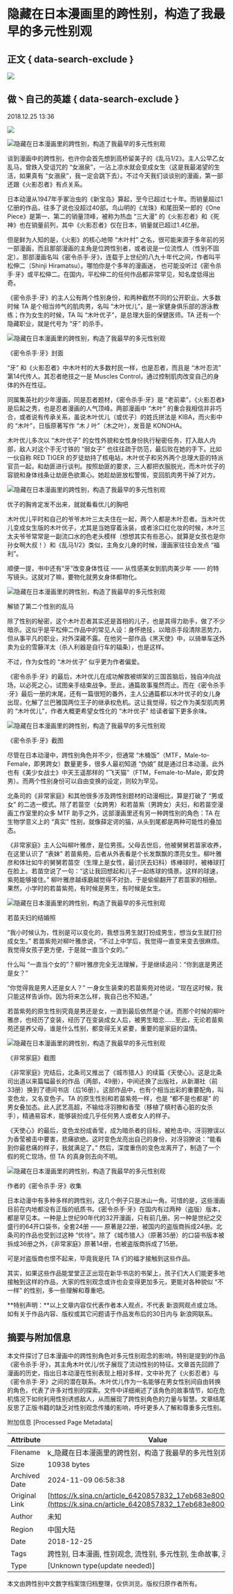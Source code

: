 # 隐藏在日本漫画里的跨性别，构造了我最早的多元性别观

## 正文 { data-search-exclude }


_![](https://n.sinaimg.cn/sinacn10201/360/w180h180/20191012/8158-ifvwfti7747406.jpg)_

## 做丶自己的英雄 { data-search-exclude }

2018.12.25 13:36

![](https://n.sinaimg.cn/default/2fb77759/20151125/320X320.png)

![隐藏在日本漫画里的跨性别，构造了我最早的多元性别观](http://k.sinaimg.cn/n/front/0/w800h800/20181225/f9fB-hqqzpkv6648023.jpg/w700d1q75cms.jpg)

谈到漫画中的跨性别，也许你会首先想到高桥留美子的《乱马1/2》。主人公早乙女乱马，曾跌入受诅咒的 “女溺泉”，一沾上凉水就会变成女生（这是我最渴望的生活，如果真有 “女溺泉”，我一定会跳下去）。不过今天我们谈谈别的漫画，第一部还跟《火影忍者》有点关系。

日本动漫从1947年手冢治虫的《新宝岛》算起，至今已超过七十年。而销量超过1亿册的作品，往多了说也没超过40部。鸟山明的《龙珠》和尾田荣一郎的《One Piece》是第一、第二的销量顶峰，被称为热血 “三大漫” 的《火影忍者》和《死神》也在销量前列，其中《火影忍者》仅在日本，销量就已超过1.4亿册。

但是鲜为人知的是，《火影》的核心地带 “木叶村” 之名，很可能来源于多年前的另一部漫画，而且那部漫画的主角是位跨性别者，或者说是一位流性人（性别不固定）。那部漫画名叫《密令杀手·牙》，连载于上世纪的八九十年代之间，作者叫平松伸二（Shinji Hiramatsu）。哪怕你是个多年的漫画迷， 也可能没听过《密令杀手·牙》或平松伸二。在国内，平松伸二的任何作品都非常罕见，知名度低得出奇。

《密令杀手·牙》的主人公有两个性别身份，和两种截然不同的公开职业。大多数时候 TA 是个相当帅气的肌肉男，名叫 “木叶优儿”，是一家健身俱乐部的游泳教练；作为女生的时候，TA 叫 “木叶优子”，是总理大臣的保健医师。TA 还有一个隐藏职业，就是代号为 “牙” 的杀手。

![隐藏在日本漫画里的跨性别，构造了我最早的多元性别观](http://k.sinaimg.cn/n/front/244/w404h640/20181225/lAix-hqqzpkv6648107.jpg/w700d1q75cms.jpg)

《密令杀手·牙》封面

“牙” 和《火影忍者》中木叶村的大多数村民一样，也是忍者，而且是 “木叶忍流” 第14代传人。其忍者绝技之一是 Muscles Control，通过控制肌肉改变自己的身体的外在性征。

同属集英社的少年漫画，同是忍者题材，《密令杀手·牙》是 “老前辈”，《火影忍者》是后起之秀，也是忍者漫画的人气顶峰。两部漫画中 “木叶” 的重合我相信并非巧合，或者说有传承关系，虽说木叶优儿（或优子）的姓氏拼法是 KIBA，而火影中的 “木叶”，日版原著写作 “木丿叶”（木之叶），发音是 KONOHA。

木叶优儿多次以 “木叶优子” 的女性外貌和女性身份执行秘密任务，打入敌人内部，敌人对这个手无寸铁的 “弱女子” 也往往疏于防范，最后败在她的手下。比如一伙自称 RED TIGER 的歹徒劫持了核电站，木叶优子和另外两个总理大臣的特派官员一起，和劫匪进行谈判。按照劫匪的要求，三人都把衣服脱光，而木叶优子的容貌和身体线条让劫匪色欲熏心。她趁劫匪放松警惕，变回肌肉男干掉了对方。

![隐藏在日本漫画里的跨性别，构造了我最早的多元性别观](http://k.sinaimg.cn/n/front/134/w666h1068/20181225/C6BR-hqqzpkv6648147.jpg/w700d1q75cms.jpg)

优子的胸肯定发不出来，就就看看优儿的胸吧

木叶优儿平时和自己的爷爷木叶三太夫住在一起，两个人都是木叶忍者。当木叶优儿变成女生版的木叶优子，尤其是当她穿着泳装，或者涂口红化妆的时候，木叶三太夫爷爷常常是一副流口水的色老头模样（想想其实有些恶心，就算是女孩也是你孙女啊大叔！）和《乱马1/2》类似，主角女儿身的时候，漫画家往往会发点 “福利”。

顺便一提，书中还有“牙”改变身体性征 —— 从性感美女到肌肉美少年 —— 的特写镜头。这就对了嘛，要物化就男女身体都物化。

![隐藏在日本漫画里的跨性别，构造了我最早的多元性别观](http://n.sinaimg.cn/front/75/w500h375/20181225/uVcx-hqqzpkv6648279.gif)

解锁了第二个性别的乱马

除了性别的秘密，这个木叶忍者其实还是首相的儿子，也是其得力助手，做了不少暗杀。这似乎是平松伸二作品中的常见人设：身怀绝技，以暗杀手段清除恶势力，但从事平凡的职业，对外深藏不露。在他另一部作品《黑天使》中，以骑单车送外卖为业的雪藤洋太（杀人利器是自行车的辐条），也是这样。

不过，作为女性的 “木叶优子” 似乎更为作者偏爱。

《密令杀手·牙》的最后，木叶优儿在成功解救被绑架的三国首脑后，独自冲向战场，以必死之心，试图亲手结束战争。至此，通篇故事戛然而止。而在《密令杀手·牙》最后一册的末尾，还有一篇很短的番外，主人公通篇都以木叶优子的女儿身出现，化解了兰巴雅国两位王子的继承权危机。这让我觉得，较之作为美型肌肉男的 “木叶优儿”，作者大概更希望女性化的 “木叶优子” 给读者留下更多余味。

![隐藏在日本漫画里的跨性别，构造了我最早的多元性别观](http://k.sinaimg.cn/n/front/766/w347h419/20181225/yqz3-hqqzpkv6648323.jpg/w700d1q75cms.jpg)

《密令杀手·牙》截图

尽管在日本动漫中，跨性别角色并不少，但通常 “木桶饭”（MTF，Male-to-Female，即男跨女）数量更多，很多人最初知道 “伪娘” 就是通过日本动漫。此外也有《美少女战士》中天王遥那样的 “飞天猫”（FTM，Female-to-Male，即女跨男）。而两个性别身份可以自由变换的设定，则较为罕见。

北条司的《非常家庭》和其他很多涉及跨性别题材的动漫相比，算是打破了 “男或女” 的二选一模式。除了若苗空（女跨男）和若苗紫（男跨女）夫妇，和若苗空漫画工作室里的众多 MTF 助手之外，这部漫画里还有另一种跨性别的角色：TA 在生物学意义上的 “真实” 性别，就像薛定谔的猫，从头到尾都是两种可能性的叠加态。

《非常家庭》主人公叫柳叶雅彦，是位男孩。父母去世后，他被舅舅若苗家收养，在这里认识了 “表妹” 若苗紫苑，后者从外表看是个长发飘飘的漂亮女生。柳叶雅彦和体壮如牛的舅舅若苗空（生理上是女性，最讨厌去妇科）练棒球时，被棒球打在脸上。若苗空说了一句：“这让我回想起和儿子一起练球的情景。这样的球速，紫苑能够接住。” 柳叶雅彦越琢磨越觉得不对劲，于是偷偷翻开了若苗家的相册。果然，小学时的若苗紫苑，有时候是男生，有时候是女生。

![隐藏在日本漫画里的跨性别，构造了我最早的多元性别观](http://k.sinaimg.cn/n/front/180/w449h531/20181225/GnMt-hqqzpkv6648361.jpg/w700d1q75cms.jpg)

若苗夫妇的结婚照

“我小时候认为，性别是可以变化的，我想当男生就打扮成男生，想当女生就打扮成女生。” 若苗紫苑对柳叶雅彦说，“不过上中学后，我觉得一直变来变去很麻烦。我觉得女孩子更方便，于是就一直当个女的。”

什么叫 “一直当个女的”？柳叶雅彦完全无法理解，于是继续追问：“你到底是男还是女？”

“你觉得我是男人还是女人？” 一身女生装束的若苗紫苑对他说，“现在这时候，我只能这样告诉你。因为将来怎么样，我自己也不知道。”

若苗紫苑的原生性别究竟是男还是女，一直到最后依然是个谜。而那个时候的柳叶雅彦，也经历了变装，经历了在变装成女人后，被男生暗恋……至此，无论若苗紫苑还是养父母，谁是什么性别，都变得无关紧要，重要的是家庭的温情。

![隐藏在日本漫画里的跨性别，构造了我最早的多元性别观](http://k.sinaimg.cn/n/front/93/w516h377/20181225/uOLA-hqqzpkv6648450.jpg/w700d1q75cms.jpg)

《非常家庭》截图

《非常家庭》完结后，北条司又推出了《城市猎人》的续篇《天使心》。这是北条司出道以来篇幅最长的作品（两部，49册），中间还换了出版社，从新潮社（前33册）换到了德间书店（后16册）。这部作品中，也有个相当出彩的重要配角，叫变色龙，又名变色子。TA 的原生性别和若苗紫苑一样，也是 “都不是也都是” 的 男女叠加态。此人武艺高超，不输给冴羽獠和香莹（移植了槙村香心脏的女杀手），精通易容术，能够装扮成几乎任何男人或者女人的样子。

《天使心》的最后，变色龙扮成香莹，成为暗杀者的目标，被枪击中。冴羽獠误以为香莹被击中要害，悲痛欲绝。这时变色龙亮出自己的身份，对冴羽獠说：“能看到你最悲痛的样子，我就满足了。” 然后，深度重伤的变色龙离开了，制造了一个假的死亡现场，但 TA 的真身则去向不明。

![隐藏在日本漫画里的跨性别，构造了我最早的多元性别观](http://k.sinaimg.cn/n/front/290/w1080h810/20181225/X8nT-hqqzpkv6648513.jpg/w700d1q75cms.jpg)

作者的《密令杀手·牙》收集

日本动漫中有多种多样的跨性别，这几个例子只是冰山一角。可惜的是，这些漫画目前在内地都没有正版的纸质书。《密令杀手·牙》在国内有过两种（盗版）版本，都是罕见本。一种是上世纪90年代的32开漫画，只有前几册。另一种是世纪之交盛行的64开口袋书，全套24册 —— 原著是22册，被国内的盗版商拆成24册。北条司的作品也受到过这种 “优待”。除了《城市猎人》（原著35册）的口袋书版本被拆成36册之外，《非常家庭》原著14册，也被盗版商拆成了15册。

可是对盗版商也恨不起来，毕竟我是托 TA 们的福才接触到这些作品。

其实，如果这些作品能堂堂正正出现在新华书店的书架上，孩子们大人们能更多地接触到这样的作品，大家的性别观念或许也会变得更加多元，更能对各种貌似 “不一样” 的性别，多一些理解和尊重吧。

**特别声明：**以上文章内容仅代表作者本人观点，不代表 新浪网观点或立场。如有关于作品内容、版权或其它问题请于作品发布后的30日内与 新浪网联系。

## 摘要与附加信息

<!-- tcd_abstract -->
本文件探讨了日本漫画中的跨性别角色对多元性别观念的影响，特别是提到的作品《密令杀手·牙》，其主角木叶优儿/优子展现了流动性别的特征。文章首先回顾了漫画的历史，指出日本动漫在性别表现上相对多样，文中补充了《火影忍者》与《密令杀手·牙》之间的潜在联系。木叶优儿作为一名能够在男女性别间自由转换的角色，代表了许多对性别的探索。文件中详细阐述了该角色的故事情节，如在危机情况下如何利用性别诱惑敌人，从而展现了跨性别角色的力量与智慧。文章结尾反思了正版书籍的缺乏对性别观念传播的影响，呼吁更多人了解和尊重多元性别。
<!-- tcd_abstract_end -->

附加信息 [Processed Page Metadata]

| Attribute       | Value                                  |
|-----------------|----------------------------------------|
| Filename        | k_隐藏在日本漫画里的跨性别，构造了我最早的多元性别观_-_新浪.md                             |
| Size            | 10938 bytes                           |
| Archived Date   | 2024-11-09 06:58:38                             |
| Original Link   | [https://k.sina.cn/article_6420857832_17eb683e800100cuij.html](https://k.sina.cn/article_6420857832_17eb683e800100cuij.html)                       |
| Author          | 未知                               |
| Region          | 中国大陆                               |
| Date            | 2018-12-25                                 |
| Tags            | 跨性别, 日本漫画, 性别观念, 流性别, 多元性别, 生命故事, 漫画分析                                 |
| Type            | [Unknown type(update needed)]                                 |
<!-- tcd_table_end -->

本文由跨性别中文数字档案馆归档整理，仅供浏览。版权归原作者所有。
